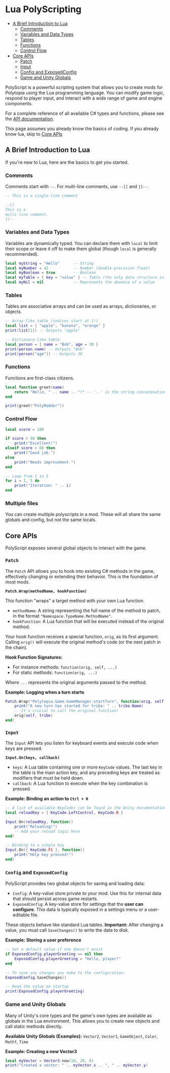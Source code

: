 # Lua PolyScripting

- [A Brief Introduction to Lua](#a-brief-introduction-to-lua)
  - [Comments](#comments)
  - [Variables and Data Types](#variables-and-data-types)
  - [Tables](#tables)
  - [Functions](#functions)
  - [Control Flow](#control-flow)
- [Core APIs](#core-apis)
  - [Patch](#patch)
  - [Input](#input)
  - [Config and ExposedConfig](#config-and-exposedconfig)
  - [Game and Unity Globals](#game-and-unity-globals)

PolyScript is a powerful scripting system that allows you to create mods for Polytopia using the Lua programming language. You can modify game logic, respond to player input, and interact with a wide range of game and engine components.

For a complete reference of all available C# types and functions, please see the [API documentation](~/api/).

This page assumes you already know the basics of coding. If you already know lua, skip to [Core APIs](#core-apis)
## A Brief Introduction to Lua

If you're new to Lua, here are the basics to get you started.

### Comments

Comments start with `--`. For multi-line comments, use `--[[` and `]]--`.

```lua
-- This is a single-line comment

--[[
This is a
multi-line comment.
]]--
```

### Variables and Data Types

Variables are dynamically typed. You can declare them with `local` to limit their scope or leave it off to make them global (though `local` is generally recommended).

```lua
local myString = "Hello"      -- String
local myNumber = 42           -- Number (double-precision float)
local myBoolean = true        -- Boolean
local myTable = { key = "value" } -- Table (the only data structure in Lua)
local myNil = nil             -- Represents the absence of a value
```

### Tables

Tables are associative arrays and can be used as arrays, dictionaries, or objects.

```lua
-- Array-like table (indices start at 1!)
local list = { "apple", "banana", "orange" }
print(list[1]) -- Outputs "apple"

-- Dictionary-like table
local person = { name = "Bob", age = 30 }
print(person.name) -- Outputs "Bob"
print(person["age"]) -- Outputs 30
```

### Functions

Functions are first-class citizens.

```lua
local function greet(name)
    return "Hello, " .. name .. "!" -- '..' is the string concatenation operator
end

print(greet("PolyModder"))
```

### Control Flow

```lua
local score = 100

if score > 90 then
    print("Excellent!")
elseif score > 60 then
    print("Good job.")
else
    print("Needs improvement.")
end

-- Loop from 1 to 5
for i = 1, 5 do
    print("Iteration: " .. i)
end
```

### Multiple files

You can create multiple polyscripts in a mod. These will all share the same globals and config, but not the same locals.


## Core APIs

PolyScript exposes several global objects to interact with the game.

### `Patch`

The `Patch` API allows you to hook into existing C# methods in the game, effectively changing or extending their behavior. This is the foundation of most mods.

**`Patch.Wrap(methodName, hookFunction)`**

This function "wraps" a target method with your own Lua function.

*   `methodName`: A string representing the full name of the method to patch, in the format `"Namespace.TypeName.MethodName"`.
*   `hookFunction`: A Lua function that will be executed instead of the original method.

Your hook function receives a special function, `orig`, as its first argument. Calling `orig()` will execute the original method's code (or the next patch in the chain).

**Hook Function Signatures:**

*   For instance methods: `function(orig, self, ...)`
*   For static methods: `function(orig, ...)`

Where `...` represents the original arguments passed to the method.

**Example: Logging when a turn starts**

```lua
Patch.Wrap("Polytopia.Game.GameManager.startTurn", function(orig, self, tribe)
    print("A new turn has started for tribe: " .. tribe.Name)
    -- It's crucial to call the original function!
    orig(self, tribe)
end)
```

### `Input`

The `Input` API lets you listen for keyboard events and execute code when keys are pressed.

**`Input.On(keys, callback)`**

*   `keys`: A Lua table containing one or more `KeyCode` values. The last key in the table is the main action key, and any preceding keys are treated as modifiers that must be held down.
*   `callback`: A Lua function to execute when the key combination is pressed.

**Example: Binding an action to `Ctrl + R`**

```lua
-- A list of available KeyCodes can be found in the Unity documentation.
local reloadKey = { KeyCode.LeftControl, KeyCode.R }

Input.On(reloadKey, function()
    print("Reloading!")
    -- Add your reload logic here
end)

-- Binding to a single key
Input.On({ KeyCode.F1 }, function()
    print("Help key pressed!")
end)
```

### `Config` and `ExposedConfig`

PolyScript provides two global objects for saving and loading data:

*   `Config`: A key-value store private to your mod. Use this for internal data that should persist across game restarts.
*   `ExposedConfig`: A key-value store for settings that the **user can configure**. This data is typically exposed in a settings menu or a user-editable file.

These objects behave like standard Lua tables. **Important:** After changing a value, you must call `SaveChanges()` to write the data to disk.

**Example: Storing a user preference**

```lua
-- Set a default value if one doesn't exist
if ExposedConfig.playerGreeting == nil then
    ExposedConfig.playerGreeting = "Hello, player!"
end

-- To save any changes you make to the configuration:
ExposedConfig.SaveChanges()

-- Read the value on startup
print(ExposedConfig.playerGreeting)
```

### Game and Unity Globals

Many of Unity's core types and the game's own types are available as globals in the Lua environment. This allows you to create new objects and call static methods directly.

**Available Unity Globals (Examples):**
`Vector2`, `Vector3`, `GameObject`, `Color`, `Mathf`, `Time`

**Example: Creating a new Vector3**

```lua
local myVector = Vector3.new(10, 20, 0)
print("Created a vector: " .. myVector.x .. ", " .. myVector.y)
```
